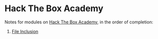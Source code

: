 # Hack The Box Academy

Notes for modules on [Hack The Box Academy](https://academy.hackthebox.com/), in the order of completion:

  1. [File Inclusion](FileInclusion/README.md)

